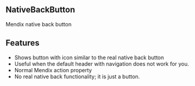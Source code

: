 ## NativeBackButton
Mendix native back button

## Features
- Shows button with icon similar to the real native back button
- Useful when the default header with navigation does not work for you.
- Normal Mendix action property
- No real native back functionality; it is just a button.
